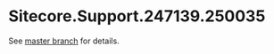# Sitecore.Support.247139.250035

See [master branch](https://github.com/sitecoresupport/Sitecore.Support.247139.250035) for details.